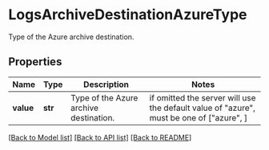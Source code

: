 # LogsArchiveDestinationAzureType

Type of the Azure archive destination.
## Properties
Name | Type | Description | Notes
------------ | ------------- | ------------- | -------------
**value** | **str** | Type of the Azure archive destination. |  if omitted the server will use the default value of "azure",  must be one of ["azure", ]

[[Back to Model list]](README.md#documentation-for-models) [[Back to API list]](README.md#documentation-for-api-endpoints) [[Back to README]](README.md)



